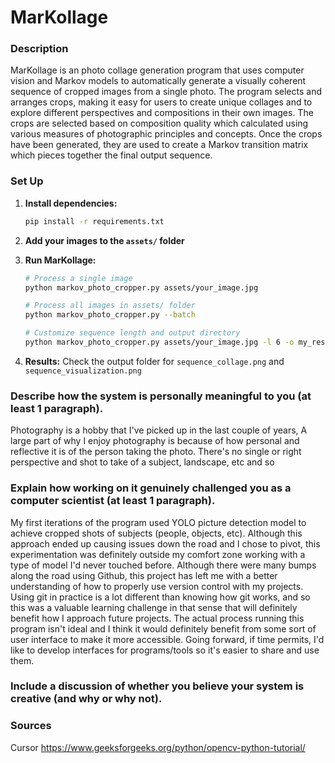 # MarKollage

### Description

MarKollage is an photo collage generation program that uses computer vision and Markov models to automatically generate a visually coherent sequence of cropped images from a single photo. The program selects and arranges crops, making it easy for users to create unique collages and to explore different perspectives and compositions in their own images. The crops are selected based on composition quality which calculated using various measures of photographic principles and concepts. Once the crops have been generated, they are used to create a Markov transition matrix which pieces together the final output sequence.

### Set Up

1. **Install dependencies:**
   ```bash
   pip install -r requirements.txt
   ```

2. **Add your images to the `assets/` folder**

3. **Run MarKollage:**
   ```bash
   # Process a single image
   python markov_photo_cropper.py assets/your_image.jpg
   
   # Process all images in assets/ folder
   python markov_photo_cropper.py --batch
   
   # Customize sequence length and output directory
   python markov_photo_cropper.py assets/your_image.jpg -l 6 -o my_results
   ```

4. **Results:** Check the output folder for `sequence_collage.png` and `sequence_visualization.png`

### Describe how the system is personally meaningful to you (at least 1 paragraph).

Photography is a hobby that I've picked up in the last couple of years, 
A large part of why I enjoy photography is because of how personal and reflective it is of the person taking the photo. There's no single or right perspective and shot to take of a subject, landscape, etc and so 
### Explain how working on it genuinely challenged you as a computer scientist (at least 1 paragraph).

My first iterations of the program used YOLO picture detection model to achieve cropped shots of subjects (people, objects, etc). Although this approach ended up causing issues down the road and I chose to pivot, this experimentation was definitely outside my comfort zone working with a type of model I'd never touched before. Although there were many bumps along the road using Github, this project has left me with a better understanding of how to properly use version control with my projects. Using git in practice is a lot different than knowing how git works, and so this was a valuable learning challenge in that sense that will definitely benefit how I approach future projects. The actual process running this program isn't ideal and I think it would definitely benefit from some sort of user interface to make it more accessible. Going forward, if time permits, I'd like to develop interfaces for programs/tools so it's easier to share and use them.

### Include a discussion of whether you believe your system is creative (and why or why not).

### Sources
Cursor
https://www.geeksforgeeks.org/python/opencv-python-tutorial/
